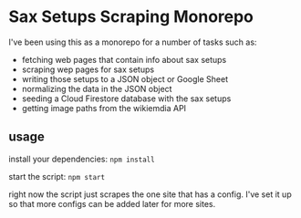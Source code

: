 # Sax Setups Scraping Monorepo
I've been using this as a monorepo for a number of tasks such as:
- fetching web pages that contain info about sax setups
- scraping wep pages for sax setups
- writing those setups to a JSON object or Google Sheet
- normalizing the data in the JSON object
- seeding a Cloud Firestore database with the sax setups
- getting image paths from the wikiemdia API
## usage

install your dependencies:
`npm install`

start the script:
`npm start`

right now the script just scrapes the one site that has a config. I've set it up so that more configs can be added later for more sites.
